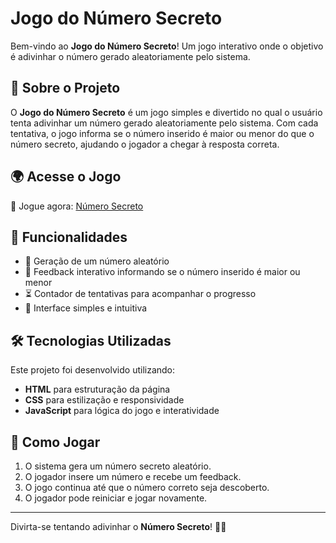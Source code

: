 # Jogo do Número Secreto

Bem-vindo ao **Jogo do Número Secreto**! Um jogo interativo onde o objetivo é adivinhar o número gerado aleatoriamente pelo sistema.

## 📌 Sobre o Projeto
O **Jogo do Número Secreto** é um jogo simples e divertido no qual o usuário tenta adivinhar um número gerado aleatoriamente pelo sistema. Com cada tentativa, o jogo informa se o número inserido é maior ou menor do que o número secreto, ajudando o jogador a chegar à resposta correta.

## 🌍 Acesse o Jogo
🔗 Jogue agora: [Número Secreto](https://numero-secreto-one-sooty.vercel.app)

## 🚀 Funcionalidades
- 🎲 Geração de um número aleatório
- 🎯 Feedback interativo informando se o número inserido é maior ou menor
- ⏳ Contador de tentativas para acompanhar o progresso
- 🎨 Interface simples e intuitiva

## 🛠️ Tecnologias Utilizadas
Este projeto foi desenvolvido utilizando:
- **HTML** para estruturação da página
- **CSS** para estilização e responsividade
- **JavaScript** para lógica do jogo e interatividade

## 📌 Como Jogar
1. O sistema gera um número secreto aleatório.
2. O jogador insere um número e recebe um feedback.
3. O jogo continua até que o número correto seja descoberto.
4. O jogador pode reiniciar e jogar novamente.

---
Divirta-se tentando adivinhar o **Número Secreto**! 🚀🔢
